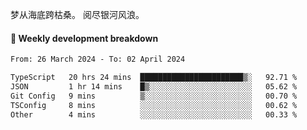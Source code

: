 梦从海底跨枯桑。
阅尽银河风浪。


#### 📝 Weekly development breakdown

<!--START_SECTION:waka-->

```txt
From: 26 March 2024 - To: 02 April 2024

TypeScript   20 hrs 24 mins  ███████████████████████▒░   92.71 %
JSON         1 hr 14 mins    █▒░░░░░░░░░░░░░░░░░░░░░░░   05.62 %
Git Config   9 mins          ▒░░░░░░░░░░░░░░░░░░░░░░░░   00.70 %
TSConfig     8 mins          ░░░░░░░░░░░░░░░░░░░░░░░░░   00.62 %
Other        4 mins          ░░░░░░░░░░░░░░░░░░░░░░░░░   00.33 %
```

<!--END_SECTION:waka-->



